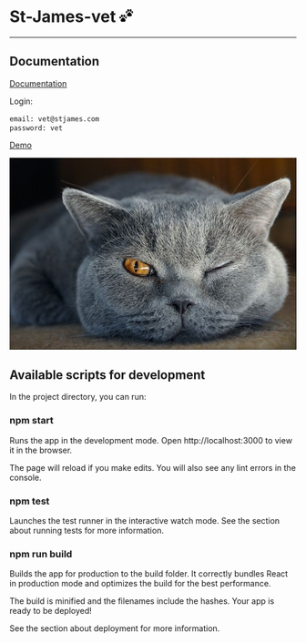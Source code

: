 # St-James-vet ![Usea cases](./st-james-vet-doc/images/cat.png)

_______________________________

## Documentation

[Documentation](./st-james-vet-doc/README.md)

Login:<br>

    email: vet@stjames.com 
    password: vet

[Demo](http://st-james-vet.surge.sh/)



![cat](./st-james-vet-doc/images/british-cat.jpg)


## Available scripts for development

In the project directory, you can run:

### npm start
Runs the app in the development mode.
Open http://localhost:3000 to view it in the browser.

The page will reload if you make edits.
You will also see any lint errors in the console.

### npm test
Launches the test runner in the interactive watch mode.
See the section about running tests for more information.

### npm run build
Builds the app for production to the build folder.
It correctly bundles React in production mode and optimizes the build for the best performance.

The build is minified and the filenames include the hashes.
Your app is ready to be deployed!

See the section about deployment for more information.